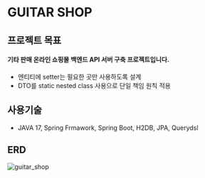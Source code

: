 # GUITAR SHOP

## 프로젝트 목표

#### 기타 판매 온라인 쇼핑몰 백엔드 API 서버 구축 프로젝트입니다.

* 엔티티에 setter는 필요한 곳만 사용하도록 설계
* DTO를 static nested class 사용으로 단일 책임 원칙 적용

## 사용기술

* JAVA 17, Spring Frmawork, Spring Boot, H2DB, JPA, Querydsl

## ERD

![guitar_shop](https://github.com/ssbin0916/GUITAR-SHOP/assets/151374753/322a4850-9fb1-47f1-8367-69dea5c8ddcf)
